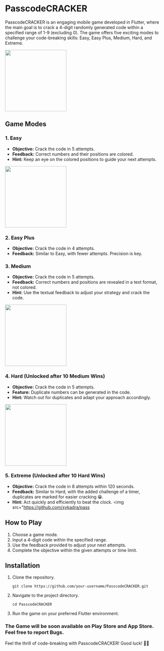 # PasscodeCRACKER

PasscodeCRACKER is an engaging mobile game developed in Flutter, where the main goal is to crack a 4-digit randomly generated code within a specified range of 1-9 (excluding 0). The game offers five exciting modes to challenge your code-breaking skills: Easy, Easy Plus, Medium, Hard, and Extreme.

<img src="https://github.com/xykadra/passcodeCRACKER/assets/83673916/3874708d-eafe-4a0e-8e9e-ef59c9169c14" width="200">

## Game Modes

### 1. Easy
- **Objective:** Crack the code in 5 attempts.
- **Feedback:** Correct numbers and their positions are colored.
- **Hint:** Keep an eye on the colored positions to guide your next attempts.
<img src="https://github.com/xykadra/passcodeCRACKER/assets/83673916/7c694236-3b9f-4eac-be42-13aa83b00f9b" width="200">

### 2. Easy Plus
- **Objective:** Crack the code in 4 attempts.
- **Feedback:** Similar to Easy, with fewer attempts. Precision is key.

### 3. Medium
- **Objective:** Crack the code in 5 attempts.
- **Feedback:** Correct numbers and positions are revealed in a text format, not colored.
- **Hint:** Use the textual feedback to adjust your strategy and crack the code.
<img src="https://github.com/xykadra/passcodeCRACKER/assets/83673916/60aa63d9-3670-4837-bb94-8b1e3361a6de" width="200">

### 4. Hard (Unlocked after 10 Medium Wins)
- **Objective:** Crack the code in 5 attempts.
- **Feature:** Duplicate numbers can be generated in the code.
- **Hint:** Watch out for duplicates and adapt your approach accordingly.
<img src="https://github.com/xykadra/passcodeCRACKER/assets/83673916/09c1358a-ac62-4a08-9913-f0fafeb0526e" width="200">

### 5. Extreme (Unlocked after 10 Hard Wins)
- **Objective:** Crack the code in 8 attempts within 120 seconds.
- **Feedback:** Similar to Hard, with the added challenge of a timer, duplicates are marked for easier cracking 😁.
- **Hint:** Act quickly and efficiently to beat the clock.
<img src="https://github.com/xykadra/pass

## How to Play
1. Choose a game mode.
2. Input a 4-digit code within the specified range.
3. Use the feedback provided to adjust your next attempts.
4. Complete the objective within the given attempts or time limit.



## Installation
1. Clone the repository.
   ```
   git clone https://github.com/your-username/PasscodeCRACKER.git
   ```
2. Navigate to the project directory.
   ```
   cd PasscodeCRACKER
   ```
3. Run the game on your preferred Flutter environment.

### The Game will be soon available on Play Store and App Store. Feel free to report Bugs.

Feel the thrill of code-breaking with PasscodeCRACKER! Good luck! 🚀🔐

